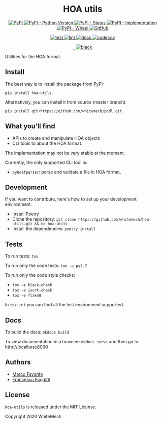 <h1 align="center">
  <b>HOA utils</b>
</h1>

<p align="center">
  <a href="https://pypi.org/project/hoa-utils">
    <img alt="PyPI" src="https://img.shields.io/pypi/v/hoa-utils">
  </a>
  <a href="https://pypi.org/project/hoa-utils">
    <img alt="PyPI - Python Version" src="https://img.shields.io/pypi/pyversions/hoa-utils" />
  </a>
  <a href="">
    <img alt="PyPI - Status" src="https://img.shields.io/pypi/status/hoa-utils" />
  </a>
  <a href="">
    <img alt="PyPI - Implementation" src="https://img.shields.io/pypi/implementation/hoa-utils" />
  </a>
  <a href="">
    <img alt="PyPI - Wheel" src="https://img.shields.io/pypi/wheel/hoa-utils" />
  </a>
  <a href="https://github.com/whitemech/hoa-utils/blob/master/LICENSE">
    <img alt="GitHub" src="https://img.shields.io/github/license/whitemech/hoa-utils" />
  </a>
</p>
<p align="center">
  <a href="">
    <img alt="test" src="https://github.com/whitemech/hoa-utils/workflows/test/badge.svg">
  </a>
  <a href="">
    <img alt="lint" src="https://github.com/whitemech/hoa-utils/workflows/lint/badge.svg">
  </a>
  <a href="">
    <img alt="docs" src="https://github.com/whitemech/hoa-utils/workflows/docs/badge.svg">
  </a>
  <a href="https://codecov.io/gh/whitemech/hoa-utils">
    <img alt="codecov" src="https://codecov.io/gh/whitemech/hoa-utils/branch/master/graph/badge.svg?token=FG3ATGP5P5">
  </a>
</p>
<p align="center">
  <a href="https://img.shields.io/badge/flake8-checked-blueviolet">
    <img alt="" src="https://img.shields.io/badge/flake8-checked-blueviolet">
  </a>
  <a href="https://img.shields.io/badge/mypy-checked-blue">
    <img alt="" src="https://img.shields.io/badge/mypy-checked-blue">
  </a>
  <a href="https://img.shields.io/badge/isort-checked-yellow">
    <img alt="" src="https://img.shields.io/badge/isort-checked-yellow">
  </a>
  <a href="https://img.shields.io/badge/code%20style-black-black">
    <img alt="black" src="https://img.shields.io/badge/code%20style-black-black" />
  </a>
  <a href="https://www.mkdocs.org/">
    <img alt="" src="https://img.shields.io/badge/docs-mkdocs-9cf">
  </a>
</p>

Utilities for the HOA format.

## Install

The best way is to install the package from PyPI:
```
pip install hoa-utils
```

Alternatively, you can install it from source (master branch):
```
pip install git+https://github.com/whitemech/pddl.git
```

## What you'll find

- APIs to create and manipulate HOA objects
- CLI tools to about the HOA format.

The implementation may not be very stable at the moment.

Currently, the only supported CLI tool is:
- `pyhoafparser`: parse and validate a file in HOA format. 


## Development

If you want to contribute, here's how to set up your development environment.

- Install [Poetry](https://python-poetry.org/)
- Clone the repository: `git clone https://github.com/whitemech/hoa-utils.git && cd hoa-utils`
- Install the dependencies: `poetry install`

## Tests

To run tests: `tox`

To run only the code tests: `tox -e py3.7`

To run only the code style checks:
 - `tox -e black-check`
 - `tox -e isort-check`
 - `tox -e flake8`
 
 In `tox.ini` you can find all the test environment supported.

## Docs

To build the docs: `mkdocs build`

To view documentation in a browser: `mkdocs serve`
and then go to [http://localhost:8000](http://localhost:8000)

## Authors

- [Marco Favorito](https://marcofavorito.github.io/)
- [Francesco Fuggitti](https://francescofuggitti.github.io/)

## License

`hoa-utils` is released under the MIT License.

Copyright 2020 WhiteMech

